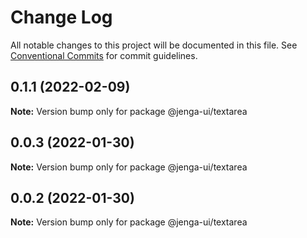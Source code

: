 # Change Log

All notable changes to this project will be documented in this file.
See [Conventional Commits](https://conventionalcommits.org) for commit guidelines.

## 0.1.1 (2022-02-09)

**Note:** Version bump only for package @jenga-ui/textarea

## 0.0.3 (2022-01-30)

**Note:** Version bump only for package @jenga-ui/textarea

## 0.0.2 (2022-01-30)

**Note:** Version bump only for package @jenga-ui/textarea
